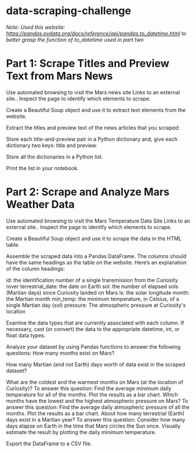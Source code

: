 # data-scraping-challenge

*Note: Used this website: https://pandas.pydata.org/docs/reference/api/pandas.to_datetime.html to better grasp the function of to_datetime used in part two*

# Part 1: Scrape Titles and Preview Text from Mars News

Use automated browsing to visit the Mars news site Links to an external site.. Inspect the page to identify which elements to scrape.

Create a Beautiful Soup object and use it to extract text elements from the website.

Extract the titles and preview text of the news articles that you scraped:

  Store each title-and-preview pair in a Python dictionary and, give each dictionary two keys: title and preview. 

Store all the dictionaries in a Python list.

Print the list in your notebook.

# Part 2: Scrape and Analyze Mars Weather Data

Use automated browsing to visit the Mars Temperature Data Site Links to an external site.. Inspect the page to identify which elements to scrape.

Create a Beautiful Soup object and use it to scrape the data in the HTML table.

Assemble the scraped data into a Pandas DataFrame. The columns should have the same headings as the table on the website. Here’s an explanation of the column headings:

id: the identification number of a single transmission from the Curiosity rover
terrestrial_date: the date on Earth
sol: the number of elapsed sols (Martian days) since Curiosity landed on Mars
ls: the solar longitude
month: the Martian month
min_temp: the minimum temperature, in Celsius, of a single Martian day (sol)
pressure: The atmospheric pressure at Curiosity's location

Examine the data types that are currently associated with each column. If necessary, cast (or convert) the data to the appropriate datetime, int, or float data types.

Analyze your dataset by using Pandas functions to answer the following questions:
How many months exist on Mars?

How many Martian (and not Earth) days worth of data exist in the scraped dataset?

What are the coldest and the warmest months on Mars (at the location of Curiosity)? To answer this question:
  Find the average minimum daily temperature for all of the months.
  Plot the results as a bar chart.
Which months have the lowest and the highest atmospheric pressure on Mars? To answer this question:
  Find the average daily atmospheric pressure of all the months.
  Plot the results as a bar chart.
About how many terrestrial (Earth) days exist in a Martian year? To answer this question:
  Consider how many days elapse on Earth in the time that Mars circles the Sun once.
  Visually estimate the result by plotting the daily minimum temperature.

Export the DataFrame to a CSV file.
